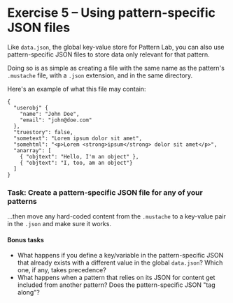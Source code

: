 # Exercise 5 – Using pattern-specific JSON files

Like `data.json`, the global key-value store for Pattern Lab, you can also
use pattern-specific JSON files to store data only relevant for that pattern.

Doing so is as simple as creating a file with the same name as the pattern's
`.mustache` file, with a `.json` extension, and in the same directory.

Here's an example of what this file may contain:
```
{
  "userobj" {
    "name": "John Doe",
    "email": "john@doe.com"
  },
  "truestory": false,
  "sometext": "Lorem ipsum dolor sit amet",
  "somehtml": "<p>Lorem <strong>ipsum</strong> dolor sit amet</p>",
  "anarray": [
    { "objtext": "Hello, I'm an object" },
    { "objtext": "I, too, am an object"}
  ]
}
```

### Task: Create a pattern-specific JSON file for any of your patterns
...then move any hard-coded content from the `.mustache` to a key-value pair in
the `.json` and make sure it works.

#### Bonus tasks
- What happens if you define a key/variable in the pattern-specific JSON that
already exists with a different value in the global `data.json`? Which one, if any, takes precedence?
- What happens when a pattern that relies on its JSON for content get included
from another pattern? Does the pattern-specific JSON "tag along"?
